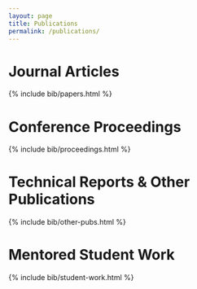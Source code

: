 ```yaml
---
layout: page
title: Publications
permalink: /publications/
---
```


# Journal Articles
{% include bib/papers.html %}

# Conference Proceedings
{% include bib/proceedings.html %}

# Technical Reports & Other Publications
{% include bib/other-pubs.html %}

# Mentored Student Work
{% include bib/student-work.html %}
